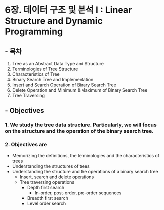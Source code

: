 # 6장. 데이터 구조 및 분석 I : Linear Structure and Dynamic Programming

## - 목차
1. Tree as an Abstract Data Type and Structure 
2. Terminologies of Tree Structure 
3. Characteristics of Tree
4. Binary Search Tree and Implementation 
5. Insert and Search Operation of Binary Search Tree
6. Delete Operation and Minimum & Maximum of Binary Search Tree
7. Tree Traversing


## - Objectives
### 1. We study the tree data structure. Particularly, we will focus on the structure and the operation of the binary search tree.
### 2. Objectives are
* Memorizing the definitions, the terminologies and the characteristics of trees
* Understanding the structures of trees
* Understanding the structure and the operations of a binary search tree
	* Insert, search and delete operations
	* Tree traversing operations
		* Depth first search
			* In-order, post-order, pre-order sequences
		* Breadth first search
		* Level order search
